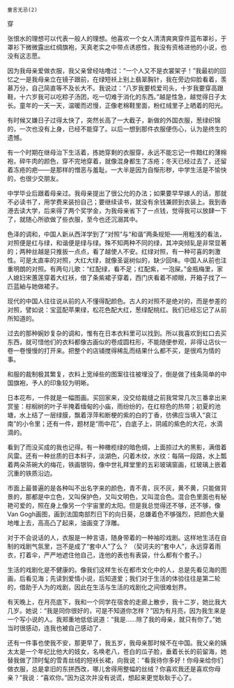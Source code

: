     童言无忌(2) 

   穿

   张恨水的理想可以代表一般人的理想。他喜欢一个女人清清爽爽穿件蓝布罩衫，于罩衫下微微露出红绸旗袍，天真老实之中带点诱惑性，我没有资格进他的小说，也没有这志愿。

   因为我母亲爱做衣服，我父亲曾经咕噜过：“一个人又不是衣裳架子！”我最初的回忆之一是我母亲立在镜子跟前，在绿短袄上别上翡翠胸针，我在旁边仰脸看着，羡慕万分，自己简直等不及长大不。我说过：“八岁我要梳爱司头，十岁我要穿高跟鞋，十六岁我可以吃粽子汤团，吃一切难于消化的东西。”越是性急，越觉得日子太长。童年的一天一天，温暖而迟慢，正像老棉鞋里面，粉红绒里子上晒着的阳光。

   有时候又嫌日子过得太快了，突然长高了一大截子，新做的外国衣服，葱绿织锦的，一次也没有上身，已经不能穿了。以后一想到那件衣服便伤心，认为是终生的遗憾。

   有一个时期在继母治下生活着，拣她穿剩的衣服穿，永远不能忘记一件黯红的薄棉袍，碎牛肉的颜色，穿不完地穿着，就像混身都生了冻疮；冬天已经过去了，还留着冻疮的疤——是那样的憎恶与羞耻。一大半是因为自惭形秽，中学生活是不愉快的，也很少交朋友。

   中学毕业后跟着母亲过。我母亲提出了很公允的办法；如果要早早嫁人的话，那就不必读书了，用学费来装扮自己；要继续读书，就没有余钱兼顾到衣装上。我到香港去读大学，后来得了两个奖学金，为我母亲省下了一点钱，觉得我可以放肆一下了，就随心所欲做了些衣服，至今也还沉溺其中。

   色泽的调和，中国人新从西洋学到了“对照”与“和谐”两条规矩——用粗浅的看法，对照便是红与绿，和谐便是绿与绿。殊不知两种不同的绿，其冲突倾轧是非常显著的；两种丝越是只推扳一点点，看了越使人不安。红绿对照，有一种可喜的刺激性。可是太直率的对照，大红大绿，就像圣诞树似的，缺少回味。中国人从前也注重明朗的对照。有两句儿歌：“红配绿，看不足；红配紫，一泡屎。”金瓶梅里，家人媳妇宋蕙莲穿着大红袄，借了条紫裙子穿着，西门庆看着不顺眼，开箱子找了一匹蓝紬与她做裙子。

   现代的中国人往往说从前的人不懂得配颜色。古人的对照不是绝对的，而是参差的对照，譬如说：宝蓝配苹果绿，松花色配大红，葱绿配桃红。我们已经忘记了从前所知道的。

   过去的那种婉妙复杂的调和，惟有在日本衣料里可以找到。所以我喜欢到虹口去买东西，就可惜他们的衣料都像古画似的卷成圆柱形，不能随便参观，非得让店伙一卷一卷慢慢的打开来。把整个的店铺搅得稀乱而结果什么都不买，是很鸡为情的事。

   和服的裁制极其繁复，衣料上宽绰些的图案往往被埋没了，倒是做了线条简单的中国旗袍，予人的印象较为明晰。

   日本花布，一件就是一幅图画。买回家来，没交给裁缝之前我常常几次三番拿出来赏鉴：棕榈树的叶子半掩着缅甸的小庙，雨纷纷的，在红棕色的热带；初夏的池塘，水上结了一层绿膜，飘着浮萍和断梗的紫的白的丁香，彷佛应当填入“哀江南”的小令里；还有一件，题材是“雨中花”，白底子上，阴戚的紫色的大花，水滴滴的。

   看到了而没买成的我也记得。有一种橄榄绿的暗色绸，上面掠过大的黑影，满借着风雷。还有一种丝质的日本料子，淡湖色，闪着木纹，水纹：每隔一段路，水上瓢着两朵茶碗大的梅花，铁画银钩，像中世礼拜堂里的五彩玻璃窗画，红玻璃上嵌着沉重的铁质沿边。

   市面上最普遍的是各种叫不出名字来的颜色，青不青，灰不灰，黄不黄，只能做背景的，那都是中立色，又叫保护色，又叫文明色，又叫混合色。混合色里面也有秘艳可爱的，照在身上像另一个宇宙里的太阳。但是我总觉得还不够，还不够，像Van Gogh画图，画到法国南部烈日下的向日葵，总嫌着色不够强烈，把颜色大量地堆上去，高高凸了起来，油画变了浮雕。

   对于不会说话的人，衣服是一种言语，随身带着的一种袖珍戏剧。这样地生活在自制的戏剧气氛里，岂不是成了“套中人”了么？ （契诃夫的“套中人”，永远穿着雨衣，打着伞，严严地遮住他自己，连他的表也有表袋，什么都有个套子。）

   生活的戏剧化是不健康的。像我们这样生长在都市文化中的人，总是先看见海的图画，后看见海；先读到爱情小说，后知道爱；我们对于生活的体验往往是第二轮的，借助于人为的戏剧，因此在生活与生活的戏剧化之间很难划界。

   有天晚上，在月亮底下，我和一个同学在宿舍的走廊上散步，我十二岁，她比我大几岁。她说：“我是同你很好的，可是不知道你怎样？”因为有月亮，因为我生来是一个写小说的人。我郑重地低低说道：“我是……除了我的母亲，就只有你了。”她当时很感动，连我也被自己感动了．

   还有一件事也使我不安，那更早了，我五岁，我母亲那时候不在中国。我父亲的姨太太是一个年纪比他大的妓女，名唤老八，苍白的瓜子脸，垂着长长的前留海，她替我做了顶时髦的雪青丝绒的短袄长裙，向我说：“看我待你多好！你母亲给你们做衣服，总是拿旧的东拼西改，哪儿舍得用整幅的丝绒？你喜欢我还是喜欢你母亲？”我说：“喜欢你。”因为这次并没有说谎，想起来更觉耿耿于心了。

